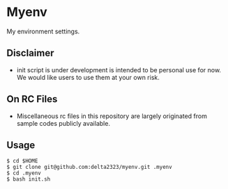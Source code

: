 Myenv
=====

My environment settings.

Disclaimer
-------------

- init script is under development is intended to be personal use for now. We would like users to use them at your own risk.

On RC Files
-------------

- Miscellaneous rc files in this repository are largely originated from sample codes publicly available.

Usage
-------------

```
$ cd $HOME
$ git clone git@github.com:delta2323/myenv.git .myenv
$ cd .myenv
$ bash init.sh
```
